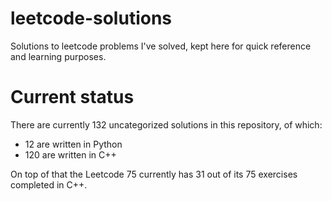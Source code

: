 # leetcode-solutions

Solutions to leetcode problems I've solved, kept here for quick reference and learning purposes.

# Current status

There are currently 132 uncategorized solutions in this repository, of which:

- 12 are written in Python
- 120 are written in C++

On top of that the Leetcode 75 currently has 31 out of its 75 exercises completed in C++.
